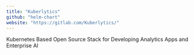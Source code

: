 ```yaml
---
title: "Kuberlytics"
github: "helm-chart"
website: "https://gitlab.com/Kuberlytics/"
---
```


Kubernetes Based Open Source Stack for Developing Analytics Apps and Enterprise AI
